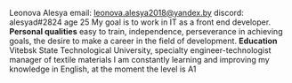 Leonova Alesya
email: leonova.alesya2018@yandex.by
discord: alesyad#2824
age 25
My goal is to work in IT as a front end developer.
**Personal qualities** еasy to train,
independence, perseverance in achieving goals, the desire to make a career in the field of development.
**Education** Vitebsk State Technological University, specialty engineer-technologist manager of textile materials
I am constantly learning and improving my knowledge in English, at the moment the level is A1
